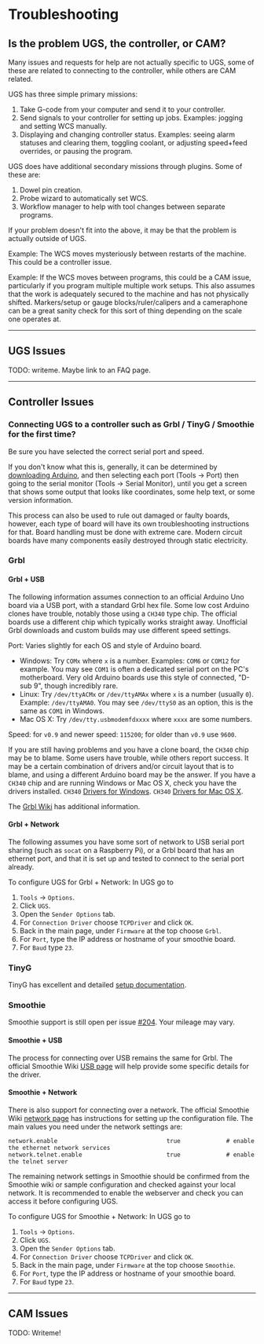 # Troubleshooting

## Is the problem UGS, the controller, or CAM?

Many issues and requests for help are not actually specific to UGS, some of these are related to connecting to the controller, while others are CAM related.

UGS has three simple primary missions:
1. Take G-code from your computer and send it to your controller.
1. Send signals to your controller for setting up jobs. Examples: jogging and setting WCS manually.
1. Displaying and changing controller status. Examples: seeing alarm statuses and clearing them, toggling coolant, or adjusting speed+feed overrides, or pausing the program.

UGS does have additional secondary missions through plugins. Some of these are:
1. Dowel pin creation.
1. Probe wizard to automatically set WCS.
1. Workflow manager to help with tool changes between separate programs.

If your problem doesn't fit into the above, it may be that the problem is actually outside of UGS.

Example: The WCS moves mysteriously between restarts of the machine. This could be a controller issue.

Example: If the WCS moves between programs, this could be a CAM issue, particularly if you program multiple multiple work setups. This also assumes that the work is adequately secured to the machine and has not physically shifted. Markers/setup or gauge blocks/ruler/calipers and a cameraphone can be a great sanity check for this sort of thing depending on the scale one operates at.

-----

## UGS Issues
TODO: writeme. Maybe link to an FAQ page.

-----

## Controller Issues
### Connecting UGS to a controller such as Grbl / TinyG / Smoothie for the first time?
Be sure you have selected the correct serial port and speed.

If you don't know what this is, generally, it can be determined by [downloading Arduino](https://www.arduino.cc/en/main/software), and then selecting each port (Tools -> Port) then going to the serial monitor (Tools -> Serial Monitor), until you get a screen that shows some output that looks like coordinates, some help text, or some version information.

This process can also be used to rule out damaged or faulty boards, however, each type of board will have its own troubleshooting instructions for that. Board handling must be done with extreme care. Modern circuit boards have many components easily destroyed through static electricity.

### Grbl
#### Grbl + USB
The following information assumes connection to an official Arduino Uno board via a USB port, with a standard Grbl hex file. Some low cost Arduino clones have trouble, notably those using a `CH340` type chip. The official boards use a different chip which typically works straight away. Unofficial Grbl downloads and custom builds may use different speed settings.

Port: Varies slightly for each OS and style of Arduino board.
* Windows: Try `COMx` where `x` is a number. Examples: `COM6` or `COM12` for example. You may see `COM1` is often a dedicated serial port on the PC's motherboard. Very old Arduino boards use this style of connected, "D-sub 9", though incredibly rare.
* Linux: Try `/dev/ttyACMx` or `/dev/ttyAMAx` where `x` is a number (usually `0`). Example: `/dev/ttyAMA0`. You may see `/dev/ttyS0` as an option, this is the same as `COM1` in Windows.
* Mac OS X: Try `/dev/tty.usbmodemfdxxxx` where `xxxx` are some numbers.

Speed: for `v0.9` and newer speed: `115200`; for older than `v0.9` use `9600`.

If you are still having problems and you have a clone board, the `CH340` chip may be to blame. Some users have trouble, while others report success. It may be a certain combination of drivers and/or circuit layout that is to blame, and using a different Arduino board may be the answer. If you have a `CH340` chip and are running Windows or Mac OS X, check you have the drivers installed. `CH340` [Drivers for Windows](https://www.google.com/search?q=ch340+drivers+windows). `CH340` [Drivers for Mac OS X](https://www.google.com/search?q=ch340+driver+mac+os+x).

The [Grbl Wiki](https://github.com/grbl/grbl/wiki/Using-Grbl) has additional information.

#### Grbl + Network
The following assumes you have some sort of network to USB serial port sharing (such as `socat` on a Raspberry Pi), or a Grbl board that has an ethernet port, and that it is set up and tested to connect to the serial port already.

To configure UGS for Grbl + Network:
In UGS go to
1. `Tools` -> `Options`.
1. Click `UGS`.
1. Open the `Sender Options` tab.
1. For `Connection Driver` choose `TCPDriver` and click `OK`.
1. Back in the main page, under `Firmware` at the top choose `Grbl`.
1. For `Port`, type the IP address or hostname of your smoothie board.
1. For `Baud` type `23`.

### TinyG
TinyG has excellent and detailed [setup documentation](https://github.com/synthetos/TinyG/wiki/Connecting-TinyG#establish-usb-connection).

### Smoothie
Smoothie support is still open per issue [#204](/winder/Universal-G-Code-Sender/issues/204). Your mileage may vary.

#### Smoothie + USB
The process for connecting over USB remains the same for Grbl. The official Smoothie Wiki [USB page](http://smoothieware.org/usb) will help provide some specific details for the driver.

#### Smoothie + Network
There is also support for connecting over a network. The official Smoothie Wiki [network page](http://smoothieware.org/network) has instructions for setting up the configuration file. The main values you need under the network settings are:

```
network.enable                               true             # enable the ethernet network services
network.telnet.enable                        true             # enable the telnet server
```
The remaining network settings in Smoothie should be confirmed from the Smoothie wiki or sample configuration and checked against your local network. It is recommended to enable the webserver and check you can access it before configuring UGS.

To configure UGS for Smoothie + Network:
In UGS go to
1. `Tools` -> `Options`.
1. Click `UGS`.
1. Open the `Sender Options` tab.
1. For `Connection Driver` choose `TCPDriver` and click `OK`.
1. Back in the main page, under `Firmware` at the top choose `Smoothie`.
1. For `Port`, type the IP address or hostname of your smoothie board.
1. For `Baud` type `23`.

-----

## CAM Issues
TODO: Writeme!
